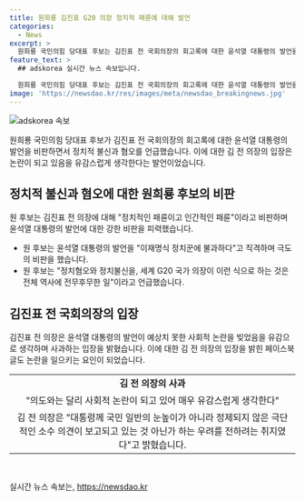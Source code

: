 ```yaml
---
title: 원희룡 김진표 G20 의장 정치적 패륜에 대해 발언
categories:
  - News
excerpt: >
  원희룡 국민의힘 당대표 후보는 김진표 전 국회의장의 회고록에 대한 윤석열 대통령의 발언을 비판했다. 원 후보는 이를 정치적·인간적 패륜으로 규정하며, 김 전 의장에 대한 호감과 존경을 철회했다. 이에 대해 김 전 의장은 의도와는 다르게 사회적 논란이 되고 있어 유감스럽다는 입장을 표명했다. 논란의 주요 내용과 관련된 발언에 대한 양측의 입장을 요약하고 있습니다.
feature_text: >
  ## adskorea 실시간 뉴스 속보입니다.

  원희룡 국민의힘 당대표 후보는 김진표 전 국회의장의 회고록에 대한 윤석열 대통령의 발언을 비판했다. 원 후보는 이를 정치적·인간적 패륜으로 규정하며, 김 전 의장에 대한 호감과 존경을 철회했다. 이에 대해 김 전 의장은 의도와는 다르게 사회적 논란이 되고 있어 유감스럽다는 입장을 표명했다. 논란의 주요 내용과 관련된 발언에 대한 양측의 입장을 요약하고 있습니다.
image: 'https://newsdao.kr/res/images/meta/newsdao_breakingnews.jpg'
---
```


<p><img src="https://newsdao.kr/res/images/meta/newsdao_breakingnews.jpg" alt="adskorea 속보" /></p>

<p data-ke-size="size16">원희룡 국민의힘 당대표 후보가 김진표 전 국회의장의 회고록에 대한 윤석열 대통령의 발언을 비판하면서 정치적 불신과 혐오를 언급했습니다. 이에 대한 김 전 의장의 입장은 논란이 되고 있음을 유감스럽게 생각한다는 발언이었습니다.</p>

<h2 data-ke-size="size26">정치적 불신과 혐오에 대한 원희룡 후보의 비판</h2>

<p data-ke-size="size16">원 후보는 김진표 전 의장에 대해 "정치적인 패륜이고 인간적인 패륜"이라고 비판하며 윤석열 대통령의 발언에 대한 강한 비판을 피력했습니다.</p>

<ul>
  <li>원 후보는 윤석열 대통령의 발언을 "이재명식 정치꾼에 불과하다"고 직격하며 극도의 비판을 했습니다.</li>
  <li>원 후보는 "정치혐오와 정치불신을, 세계 G20 국가 의장이 이런 식으로 하는 것은 전체 역사에 전무후무한 일"이라고 언급했습니다.</li>
</ul>

<h2 data-ke-size="size26">김진표 전 국회의장의 입장</h2>

<p data-ke-size="size16">김진표 전 의장은 윤석열 대통령의 발언이 예상치 못한 사회적 논란을 빚었음을 유감으로 생각하며 사과하는 입장을 밝혔습니다. 이에 대한 김 전 의장의 입장을 밝힌 페이스북 글도 논란을 일으키는 요인이 되었습니다.</p>

<table>
  <tr>
    <td style="text-align: center; height: 17px;"><b>김 전 의장의 사과</b></td>
  </tr>
  <tr>
    <td style="text-align: center; height: 17px;">"의도와는 달리 사회적 논란이 되고 있어 매우 유감스럽게 생각한다"</td>
  </tr>
  <tr>
    <td style="text-align: center; height: 17px;">김 전 의장은 "대통령께 국민 일반의 눈높이가 아니라 정제되지 않은 극단적인 소수 의견이 보고되고 있는 것 아닌가 하는 우려를 전하려는 취지였다"고 밝혔습니다.</td>
  </tr>
</table>

<p data-ke-size="size16">&nbsp;</p>
실시간 뉴스 속보는, <a href="https://newsdao.kr" rel="dofollow">https://newsdao.kr</a>


